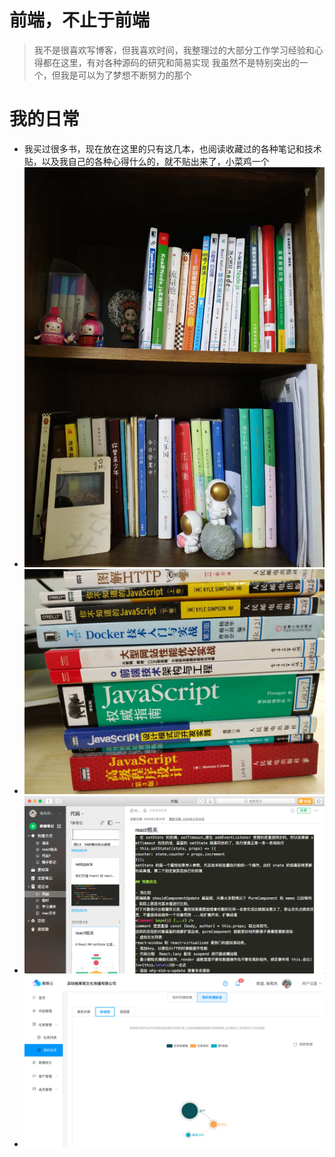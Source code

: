 # 前端，不止于前端

> 我不是很喜欢写博客，但我喜欢时间，我整理过的大部分工作学习经验和心得都在这里，有对各种源码的研究和简易实现
> 我虽然不是特别突出的一个，但我是可以为了梦想不断努力的那个

# 我的日常

- 我买过很多书，现在放在这里的只有这几本，也阅读收藏过的各种笔记和技术贴，以及我自己的各种心得什么的，就不贴出来了，小菜鸡一个
- ![书籍列表1](./markdown/WechatIMG370.jpeg)
- ![书籍列表2](./markdown/WechatIMG371.jpeg)
- ![笔记](markdown/2020-07-10-12-47-41.png)
- ![智推云脉络图](markdown/2020-07-10-14-31-53.png)
